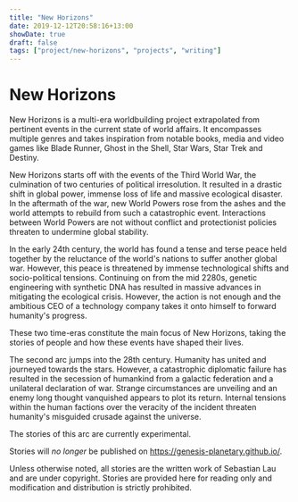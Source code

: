 ```yaml
---
title: "New Horizons"
date: 2019-12-12T20:58:16+13:00
showDate: true
draft: false
tags: ["project/new-horizons", "projects", "writing"]
---
```


# New Horizons

New Horizons is a multi-era worldbuilding project extrapolated from pertinent events in the current state of world affairs. It encompasses multiple genres and takes inspiration from notable books, media and video games like Blade Runner, Ghost in the Shell, Star Wars, Star Trek and Destiny.

New Horizons starts off with the events of the Third World War, the culmination of two centuries of political irresolution. It resulted in a drastic shift in global power, immense loss of life and massive ecological disaster. In the aftermath of the war, new World Powers rose from the ashes and the world attempts to rebuild from such a catastrophic event. Interactions between World Powers are not without conflict and protectionist policies threaten to undermine global stability.

In the early 24th century, the world has found a tense and terse peace held together by the reluctance of the world's nations to suffer another global war. However, this peace is threatened by immense technological shifts and socio-political tensions. Continuing on from the mid 2280s, genetic engineering with synthetic DNA has resulted in massive advances in mitigating the ecological crisis. However, the action is not enough and the ambitious CEO of a technology company takes it onto himself to forward humanity's progress.

These two time-eras constitute the main focus of New Horizons, taking the stories of people and how these events have shaped their lives.

The second arc jumps into the 28th century. Humanity has united and journeyed towards the stars. However, a catastrophic diplomatic failure has resulted in the secession of humankind from a galactic federation and a unilateral declaration of war. Strange circumstances are unveiling and an enemy long thought vanquished appears to plot its return. Internal tensions within the human factions over the veracity of the incident threaten humanity's misguided crusade against the universe.

The stories of this arc are currently experimental.

Stories will _no longer_ be published on https://genesis-planetary.github.io/.

Unless otherwise noted, all stories are the written work of Sebastian Lau and are under copyright. Stories are provided here for reading only and modification and distribution is strictly prohibited.
